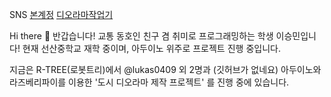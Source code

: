 SNS
[본계정](https://www.instagram.com/1_3_lsm/) [디오라마작업기](https://www.instagram.com/rtree_diorama/)

Hi there 👋
반갑습니다! 교통 동호인 친구 겸 취미로 프로그래밍하는 학생 이승민입니다!
현재 선산중학교 재학 중이며, 아두이노 위주로 프로젝트 진행 중입니다.

지금은 R-TREE(로봇트리)에서 @lukas0409 외 2명과 (깃허브가 없네요)
아두이노와 라즈베리파이를 이용한 '도시 디오라마 제작 프로젝트' 를 진행 중에 있습니다.
